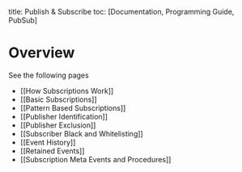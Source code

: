 title: Publish & Subscribe
toc: [Documentation, Programming Guide, PubSub]

# Overview

See the following pages

* [[How Subscriptions Work]]
* [[Basic Subscriptions]]
* [[Pattern Based Subscriptions]]
* [[Publisher Identification]]
* [[Publisher Exclusion]]
* [[Subscriber Black and Whitelisting]]
* [[Event History]]
* [[Retained Events]]
* [[Subscription Meta Events and Procedures]]
